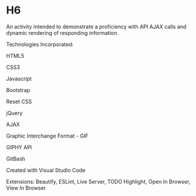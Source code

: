 # H6

An activity intended to demonstrate a proficiency with API AJAX calls and dynamic rendering of responding information.

Technologies Incorporated:

HTML5

CSS3

Javascript

Bootstrap

Reset CSS

jQuery

AJAX

Graphic Interchange Format - GIF

GIPHY API

GitBash

Created with Visual Studio Code

  Extensions: Beautify, ESLint, Live Server, TODO Highlight, Open In Browser, View In Browser
  

